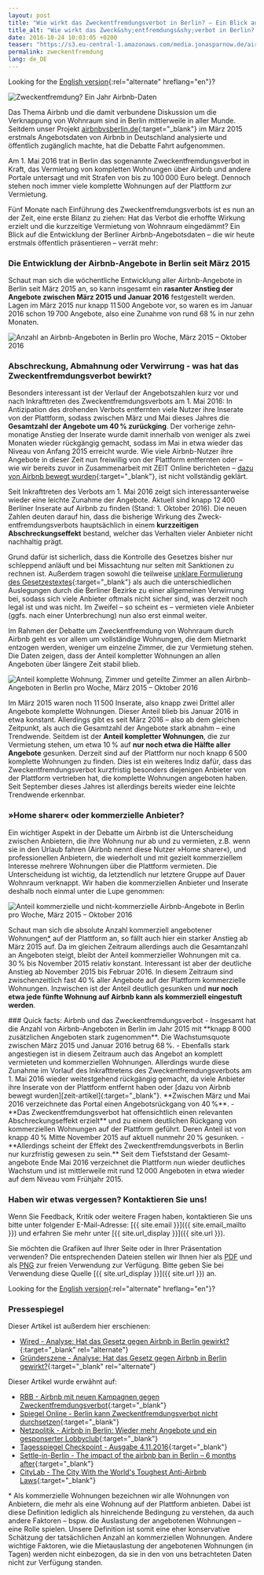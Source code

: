 ```yaml
---
layout: post
title: "Wie wirkt das Zweckentfremdungsverbot in Berlin? – Ein Blick auf neue Daten von Airbnb"
title_alt: "Wie wirkt das Zweck&shy;entfremdungs&shy;verbot in Berlin? &ndash;<br />Ein Blick auf neue Daten von Airbnb"
date: 2016-10-24 10:03:05 +0200
teaser: "https://s3.eu-central-1.amazonaws.com/media.jonasparnow.de/airbnb/Teaser-Report.jpg"
permalink: zweckentfremdung
lang: de_DE
---
```

Looking for the [English version](http://karat.studio/blog/airbnbmisuse){:rel="alternate" hreflang="en"}?

![Zweckentfremdung? Ein Jahr Airbnb-Daten](https://s3.eu-central-1.amazonaws.com/media.jonasparnow.de/airbnb/Teaser-Report.jpg)

Das Thema Airbnb und die damit verbundene Diskussion um die Verknappung von Wohnraum sind in Berlin mittlerweile in aller Munde. Seitdem unser Projekt [airbnbvsberlin.de][airbnb-vs-berlin]{:target="_blank"} im März 2015 erstmals Angebotsdaten von Airbnb in Deutschland analysierte und öffentlich zugänglich machte, hat die Debatte Fahrt aufgenommen.

Am 1. Mai 2016 trat in Berlin das sogenannte Zweck&shy;entfremdungs&shy;verbot in Kraft, das Vermietung von kompletten Wohnungen über Airbnb und andere Portale untersagt und mit Strafen von bis zu 100&#8239;000 Euro belegt. Dennoch stehen noch immer viele komplette Wohnungen auf der Plattform zur Vermietung.

Fünf Monate nach Einführung des Zweck&shy;entfremdungs&shy;verbots ist es nun an der Zeit, eine erste Bilanz zu ziehen: Hat das Verbot die erhoffte Wirkung erzielt und die kurzzeitige Vermietung von Wohnraum eingedämmt? Ein Blick auf die Entwicklung der Berliner Airbnb-Angebotsdaten – die wir heute erstmals öffentlich präsentieren – verrät mehr:

### Die Entwicklung der Airbnb-Angebote in Berlin seit März 2015

Schaut man sich die wöchentliche Entwicklung aller Airbnb-Angebote in Berlin seit März 2015 an, so kann insgesamt ein **rasanter Anstieg der Angebote zwischen März 2015 und Januar 2016** festgestellt werden. Lagen im März 2015 nur knapp 11&#8239;500 Angebote vor, so waren es im Januar 2016 schon 19&#8239;700 Angebote, also eine Zunahme von rund 68&#8239;% in nur zehn Monaten.

![Anzahl an Airbnb-Angeboten in Berlin pro Woche, März 2015 &ndash; Oktober 2016]( 	
https://s3.eu-central-1.amazonaws.com/media.jonasparnow.de/airbnb/Anzahl-Airbnb-Angebote-in-Berlin-pro-Woche.svg)

### Abschreckung, Abmahnung oder Verwirrung - was hat das Zweck&shy;entfremdungs&shy;verbot bewirkt?

Besonders interessant ist der Verlauf der Angebots&shy;zahlen kurz vor und nach Inkraft&shy;treten des Zweck&shy;entfremdungs&shy;verbots am 1. Mai 2016: In Antizipation des drohenden Verbots entfernten viele Nutzer ihre Inserate von der Plattform, sodass zwischen März und Mai dieses Jahres die **Gesamtzahl der Angebote um 40&#8239;% zurückging**. Der vorherige zehn&shy;monatige Anstieg der Inserate wurde damit innerhalb von weniger als zwei Monaten wieder rückgängig gemacht, sodass im Mai in etwa wieder das Niveau von Anfang 2015 erreicht wurde. Wie viele Airbnb-Nutzer ihre Angebote in dieser Zeit nun freiwillig von der Plattform entfernten oder &ndash; wie wir bereits zuvor in Zusammenarbeit mit ZEIT Online berichteten &ndash; [dazu von Airbnb bewegt wurden][zeit-artikel]{:target="_blank"}, ist nicht vollständig geklärt.

Seit Inkrafttreten des Verbots am 1. Mai 2016 zeigt sich interessanterweise wieder eine leichte Zunahme der Angebote. Aktuell sind knapp 12&#8239;400 Berliner Inserate auf Airbnb zu finden (Stand: 1. Oktober 2016). Die neuen Zahlen deuten darauf hin, dass die bisherige Wirkung des Zweck&shy;entfremdungs&shy;verbots haupt&shy;sächlich in einem **kurzzeitigen Abschreckungs&shy;effekt** bestand, welcher das Verhalten vieler Anbieter nicht nachhaltig prägt. 

Grund dafür ist sicherlich, dass die Kontrolle des Gesetzes bisher nur schleppend anläuft und bei Missachtung nur selten mit Sanktionen zu rechnen ist. Außerdem tragen sowohl die teilweise [unklare Formulierung des Gesetzestextes][taz-artikel]{:target="_blank"} als auch die unterschiedlichen Auslegungen durch die Berliner Bezirke zu einer allgemeinen Verwirrung bei, sodass sich viele Anbieter oftmals nicht sicher sind, was derzeit noch legal ist und was nicht. Im Zweifel &ndash; so scheint es &ndash; vermieten viele Anbieter (ggfs. nach einer Unterbrechung) nun also erst einmal weiter.

Im Rahmen der Debatte um Zweck&shy;entfremdung von Wohnraum durch Airbnb geht es vor allem um vollständige Wohnungen, die dem Mietmarkt entzogen werden, weniger um einzelne Zimmer, die zur Vermietung stehen. Die Daten zeigen, dass der Anteil kompletter Wohnungen an allen Angeboten über längere Zeit stabil blieb.

![Anteil komplette Wohnung, Zimmer und geteilte Zimmer an allen Airbnb-Angeboten in Berlin pro Woche, März 2015 &ndash; Oktober 2016](https://s3.eu-central-1.amazonaws.com/media.jonasparnow.de/airbnb/Anteil-komplette-Wohnung-Zimmer-und-geteilte-Zimmer-an-allen-Airbnb-Angeboten-in-Berlin-pro-Woche.svg)

Im März 2015 waren noch 11&#8239;500 Inserate, also knapp zwei Drittel aller Angebote komplette Wohnungen. Dieser Anteil blieb bis Januar 2016 in etwa konstant. Allerdings gibt es seit März 2016 &ndash; also ab dem gleichen Zeitpunkt, als auch die Gesamtzahl der Angebote stark abnahm &ndash; eine Trendwende. Seitdem ist der **Anteil kompletter Wohnungen**, die zur Vermietung stehen, um etwa 10&#8239;% auf **nur noch etwa die Hälfte aller Angebote** gesunken. Derzeit sind auf der Plattform nur noch knapp 6&#8239;500 komplette Wohnungen zu finden. Dies ist ein weiteres Indiz dafür, dass das Zweck&shy;entfremdungs&shy;verbot kurzfristig besonders diejenigen Anbieter von der Plattform vertrieben hat, die komplette Wohnungen angeboten haben. Seit September dieses Jahres ist allerdings bereits wieder eine leichte Trendwende erkennbar.

### »Home sharer« oder kommerzielle Anbieter?

Ein wichtiger Aspekt in der Debatte um Airbnb ist die Unterscheidung zwischen Anbietern, die ihre Wohnung nur ab und zu vermieten, z.B. wenn sie in den Urlaub fahren (Airbnb nennt diese Nutzer »Home sharer«), und professionellen Anbietern, die wiederholt und mit gezielt kommerziellem Interesse mehrere Wohnungen über die Plattform vermieten. Die Unterscheidung ist wichtig, da letztendlich nur letztere Gruppe auf Dauer Wohnraum verknappt. Wir haben die kommerziellen Anbieter und Inserate deshalb noch einmal unter die Lupe genommen:

![Anteil kommerzielle und nicht-kommerzielle Airbnb-Angebote in Berlin pro Woche, März 2015 &ndash; Oktober 2016](https://s3.eu-central-1.amazonaws.com/media.jonasparnow.de/airbnb/Anteil-kommerzielle-und-nicht-kommerzielle-Airbnb-Angebote-in-Berlin-pro-Woche.svg)

Schaut man sich die absolute Anzahl kommerziell angebotener Wohnungen<a href="#footer">*</a> auf der Plattform an, so fällt auch hier ein starker Anstieg ab März 2015 auf. Da im gleichen Zeitraum allerdings auch die Gesamtanzahl an Angeboten steigt, bleibt der Anteil kommerzieller Wohnungen mit ca. 30&#8239;% bis November 2015 relativ konstant. Interessant ist aber der deutliche Anstieg ab November 2015 bis Februar 2016. In diesem Zeitraum sind zwischenzeitlich fast 40&#8239;% aller Angebote auf der Plattform kommerzielle Wohnungen. Inzwischen ist der Anteil deutlich gesunken und **nur noch etwa jede fünfte Wohnung auf Airbnb kann als kommerziell eingestuft werden**.

<section markdown="1">
### Quick facts: Airbnb und das Zweck&shy;entfremdungs&shy;verbot
- Insgesamt hat die Anzahl von Airbnb-Angeboten in Berlin im Jahr 2015 mit **knapp 8&#8239;000 zusätzlichen Angeboten stark zugenommen**. Die Wachstumsquote zwischen März 2015 und Januar 2016 betrug 68&#8239;%.
- Ebenfalls stark angestiegen ist in diesem Zeitraum auch das Angebot an komplett vermieteten und kommer&shy;ziellen Wohnungen. Allerdings wurde diese Zunahme im Vorlauf des Inkrafttretens des Zweck&shy;entfremdungs&shy;verbots am 1. Mai 2016 wieder weitestgehend rückgängig gemacht, da viele Anbieter ihre Inserate von der Plattform entfernt haben oder [dazu von Airbnb bewegt wurden][zeit-artikel]{:target="_blank"}. **Zwischen März und Mai 2016 verzeichnete das Portal einen Angebotsrückgang von 40&#8239;%**.
- **Das Zweck&shy;entfremdungs&shy;verbot hat offensichtlich einen relevanten Abschreckungs&shy;effekt erzielt** und zu einem deutlichen Rückgang von kommerziellen Wohnungen auf der Plattform geführt. Deren Anteil ist von knapp 40&#8239;% Mitte November 2015 auf aktuell nunmehr 20&#8239;% gesunken.
- **Allerdings scheint der Effekt des Zweck&shy;entfremdungs&shy;verbots in Berlin nur kurzfristig gewesen zu sein.** Seit dem Tiefststand der Gesamt&shy;angebote Ende Mai 2016 verzeichnet die Plattform nun wieder deutliches Wachstum und ist mittlerweile mit rund 12&#8239;000 Angeboten in etwa wieder auf dem Niveau vom Frühjahr 2015.
</section>

### Haben wir etwas vergessen? Kontaktieren Sie uns!
Wenn Sie Feedback, Kritik oder weitere Fragen haben, kontaktieren Sie uns bitte unter folgender E-Mail-Adresse: [{{ site.email }}]({{ site.email_mailto }}) und erfahren Sie mehr unter [{{ site.url_display }}]({{ site.url }}).

Sie möchten die Grafiken auf Ihrer Seite oder in Ihrer Präsentation verwenden? Die entsprechenden Dateien stellen wir Ihnen hier als [PDF](https://drive.google.com/open?id=0B0251ePKIbdROFZaNjNBZ2EyWlE) und als [PNG](https://drive.google.com/open?id=0B0251ePKIbdRdTRTaHBxcGV4aW8) zur freien Verwendung zur Verfügung. Bitte geben Sie bei Verwendung diese Quelle [{{ site.url_display }}]({{ site.url }}) an.

Looking for the [English version](http://karat.studio/blog/airbnbmisuse){:rel="alternate" hreflang="en"}?

### Pressespiegel
Dieser Artikel ist außerdem hier erschienen:
- [Wired - Analyse: Hat das Gesetz gegen Airbnb in Berlin gewirkt?](https://www.wired.de/collection/business/analyse-zum-zweckentfremdungsverbot-hat-das-berliner-gesetz-gegen-airbnb-gewirkt){:target="_blank" rel="alternate"}
- [Gründerszene - Analyse: Hat das Gesetz gegen Airbnb in Berlin gewirkt?](http://www.gruenderszene.de/allgemein/berlin-airbnb-vermietung-wohnung-gesetz){:target="_blank" rel="alternate"}

Dieser Artikel wurde erwähnt auf:
- [RBB - Airbnb mit neuen Kampagnen gegen Zweckentfremdungsverbot](http://www.rbb-online.de/wirtschaft/beitrag/av7/airbnb-buergervereine-gegen-zweckentfremdungsverbot.html){:target="_blank"}
- [Spiegel Online - Berlin kann Zweckentfremdungsverbot nicht durchsetzen](http://www.spiegel.de/reise/aktuell/zweckentfremdungsverbot-verhindert-kaum-airbnb-buchungen-a-1120830.html){:target="_blank"}
- [Netzpolitik - Airbnb in Berlin: Wieder mehr Angebote und ein gesponserter Lobbyclub](https://netzpolitik.org/2016/airbnb-in-berlin-wieder-mehr-angebote-und-ein-gesponserter-lobbyclub/){:target="_blank"}
- [Tagesspiegel Checkpoint - Ausgabe 4.11.2016](http://utf.rdir.de/form.do?agnCI=875&agnFN=fullview&agnUID=A.B.BSvO.TfL.BTaq0.YI4fodCh1xHpMxhtlIjnuA){:target="_blank"}
- [Settle-in-Berlin - The impact of the airbnb ban in Berlin – 6 months after](http://www.settle-in-berlin.com/airbnb-ban-berlin/){:target="_blank"}
- [CityLab - The City With the World's Toughest Anti-Airbnb Laws](http://www.citylab.com/housing/2016/12/berlin-has-the-worlds-toughest-anti-airbnb-laws-are-they-working/509024/){:target="_blank"}

<footer><a name="footer">*</a> Als kommerzielle Wohnungen bezeichnen wir alle Wohnungen von Anbietern, die mehr als eine Wohnung auf der Plattform anbieten. Dabei ist diese Definition lediglich als hinreichende Bedingung zu verstehen, da auch andere Faktoren &ndash; bspw. die Auslastung der angebotenen Wohnungen &ndash; eine Rolle spielen. Unsere Definition ist somit eine eher konservative Schätzung der tatsächlichen Anzahl an kommerziellen Wohnungen. Andere wichtige Faktoren, wie die Mietauslastung der angebotenen Wohnungen (in Tagen) werden nicht einbezogen, da sie in den von uns betrachteten Daten nicht zur Verfügung standen.</footer>

[airbnb-vs-berlin]: http://www.airbnbvsberlin.de
[zeit-artikel]: http://www.zeit.de/wirtschaft/unternehmen/2016-04/airbnb-berlin-ferienwohnungen-vermieten-zweckentfremdung-gesetz
[taz-artikel]: http://www.taz.de/!5303354/
